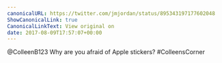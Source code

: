 ```yaml
---
canonicalURL: https://twitter.com/jmjordan/status/895343197177602048
ShowCanonicalLink: true
CanonicalLinkText: View original on
date: 2017-08-09T17:57:07+00:00
---
```

@ColleenB123 Why are you afraid of Apple stickers? #ColleensCorner